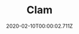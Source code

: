 ---
templateKey: blog-post
title: Clam
type: Forage
description: Someone lived here once.
featuredpost: false
date: 2020-02-10T00:00:02.711Z
featuredimage: /img/Clam.png
sellPrice: 50
tags: 
  - forageable
  -  Clam Chowder
---